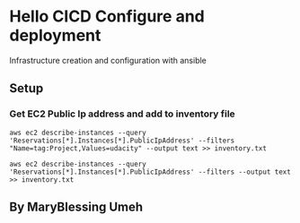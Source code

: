 # Hello CICD Configure and deployment

Infrastructure creation and configuration with ansible

## Setup

### Get EC2 Public Ip address and add to inventory file

```
aws ec2 describe-instances --query 'Reservations[*].Instances[*].PublicIpAddress' --filters "Name=tag:Project,Values=udacity" --output text >> inventory.txt
```

```
aws ec2 describe-instances --query 'Reservations[*].Instances[*].PublicIpAddress' --filters --output text >> inventory.txt
```

## By MaryBlessing Umeh
